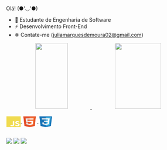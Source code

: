 Olá! (●'◡'●) 


- 👾 Estudante de Engenharia de Software
- ⚡ Desenvolvimento Front-End
- ❄ Contate-me (juliamarquesdemoura02@gmail.com)

<div align="center">
 <a href="https://github.com/juliamarquesss">
 <img width="42%" height="180em" src="https://github-readme-stats.vercel.app/api?username=juliamarquesss&show_icons=true&theme=tokyonight&include_all_commits=true&count_private=true"/>
 <img width="50%" height="180em" src="https://github-readme-stats.vercel.app/api/top-langs/?username=juliamarquesss&layout=compact&langs_count=7&theme=tokyonight"/>
</div> 

  <div style="display: inline_block"><br>
    <img align="center" alt="Julia-Js" height="30" width="40" src="https://raw.githubusercontent.com/devicons/devicon/master/icons/javascript/javascript-plain.svg"/>
  <img align="center" alt="Julia-HTML" height="30" width="40" src="https://raw.githubusercontent.com/devicons/devicon/master/icons/html5/html5-original.svg"/>
  <img align="center" alt="Julia-CSS" height="30" width="40" src="https://raw.githubusercontent.com/devicons/devicon/master/icons/css3/css3-original.svg"/>
   
  </div>

##

  <div>
  <a href="https://t.me/juliamarquesss" target="_blank"><img src="https://img.shields.io/badge/Telegram-2CA5E0?style=for-the-badge&logo=telegram&logoColor=white" target="_blank"></a>
  <a href = "mailto:juliamarquesdemoura02@gmail.com"><img src="https://img.shields.io/badge/-Gmail-%23333?style=for-the-badge&logo=gmail&logoColor=red" target="_blank"></a>
  <a href="https://www.linkedin.com/in/júlia-m-51143b231/" target="_blank"><img src="https://img.shields.io/badge/-LinkedIn-%230077B5?style=for-the-badge&logo=linkedin&logoColor=white" target="_blank"></a>
 </div>
